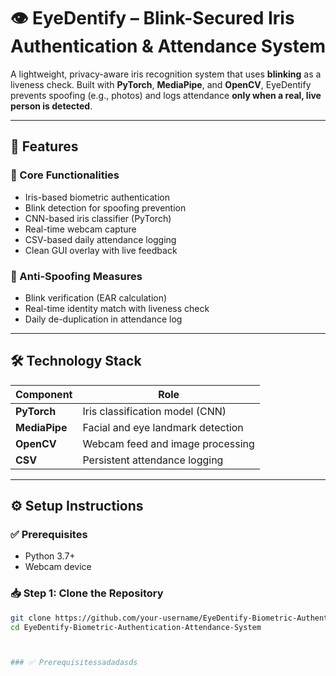 # 👁️ EyeDentify – Blink-Secured Iris Authentication & Attendance System

A lightweight, privacy-aware iris recognition system that uses **blinking** as a liveness check. Built with **PyTorch**, **MediaPipe**, and **OpenCV**, EyeDentify prevents spoofing (e.g., photos) and logs attendance **only when a real, live person is detected**.

---

## 🚀 Features

### 🔑 Core Functionalities
- Iris-based biometric authentication
- Blink detection for spoofing prevention
- CNN-based iris classifier (PyTorch)
- Real-time webcam capture
- CSV-based daily attendance logging
- Clean GUI overlay with live feedback

### 🔐 Anti-Spoofing Measures
- Blink verification (EAR calculation)
- Real-time identity match with liveness check
- Daily de-duplication in attendance log

---

## 🛠️ Technology Stack

| Component     | Role                                |
|---------------|-------------------------------------|
| **PyTorch**   | Iris classification model (CNN)     |
| **MediaPipe** | Facial and eye landmark detection   |
| **OpenCV**    | Webcam feed and image processing    |
| **CSV**       | Persistent attendance logging       |

---

## ⚙️ Setup Instructions

### ✅ Prerequisites
- Python 3.7+
- Webcam device

### 📥 Step 1: Clone the Repository
```bash
git clone https://github.com/your-username/EyeDentify-Biometric-Authentication-Attendance-System.git
cd EyeDentify-Biometric-Authentication-Attendance-System



### ✅ Prerequisitessadadasds
